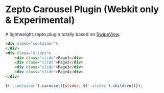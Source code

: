 # Zepto Carousel Plugin (Webkit only & Experimental)

A lightweight zepto plugin totally based on [SwipeView](https://github.com/cubiq/SwipeView).

``` html
<div class="container">
</div>
<div class="slides">
    <div class="slide">Page1</div>
    <div class="slide">Page2</div>
    <div class="slide">Page3</div>
    <div class="slide">Page4</div>
</div>
```

``` javascript
$('.container').carousel({slides: $('.slides').children()});
```